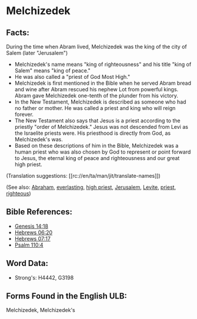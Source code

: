 # Melchizedek

## Facts:

During the time when Abram lived, Melchizedek was the king of the city of Salem (later "Jerusalem")

* Melchizedek's name means "king of righteousness" and his title "king of Salem" means "king of peace."
* He was also called a "priest of God Most High."
* Melchizedek is first mentioned in the Bible when he served Abram bread and wine after Abram rescued his nephew Lot from powerful kings. Abram gave Melchizedek one-tenth of the plunder from his victory.
* In the New Testament, Melchizedek is described as someone who had no father or mother. He was called a priest and king who will reign forever.
* The New Testament also says that Jesus is a priest according to the priestly "order of Melchizedek." Jesus was not descended from Levi as the Israelite priests were. His priesthood is directly from God, as Melchizedek's was.
* Based on these descriptions of him in the Bible, Melchizedek was a human priest who was also chosen by God to represent or point forward to Jesus, the eternal king of peace and righteousness and our great high priest.

(Translation suggestions: [[rc://en/ta/man/jit/translate-names]])

(See also: [Abraham](../names/abraham.md), [everlasting](../kt/eternity.md), [high priest](../kt/highpriest.md), [Jerusalem](../names/jerusalem.md), [Levite](../names/levite.md), [priest](../kt/priest.md), [righteous](../kt/righteous.md))

## Bible References:

* [Genesis 14:18](rc://en/tn/help/gen/14/18)
* [Hebrews 06:20](rc://en/tn/help/heb/06/20)
* [Hebrews 07:17](rc://en/tn/help/heb/07/17)
* [Psalm 110:4](rc://en/tn/help/psa/110/004)

## Word Data:

* Strong's: H4442, G3198

## Forms Found in the English ULB:

Melchizedek, Melchizedek's
